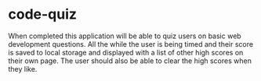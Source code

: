 # code-quiz

When completed this application will be able to quiz users on basic web development questions. All the while the user is being timed and their score is saved to local storage and displayed with a list of other high scores on their own page. The user should also be able to clear the high scores when they like.
